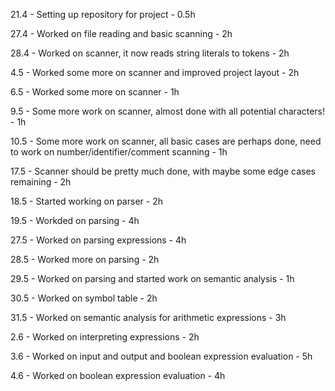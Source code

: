 21.4 - Setting up repository for project - 0.5h

27.4 - Worked on file reading and basic scanning - 2h

28.4 - Worked on scanner, it now reads string literals to tokens - 2h

4.5  - Worked some more on scanner and improved project layout - 2h

6.5  - Worked some more on scanner - 1h

9.5  - Some more work on scanner, almost done with all potential characters! - 1h

10.5 - Some more work on scanner, all basic cases are perhaps done, need to work on number/identifier/comment scanning - 1h

17.5 - Scanner should be pretty much done, with maybe some edge cases remaining - 2h

18.5 - Started working on parser - 2h

19.5 - Workded on parsing - 4h

27.5 - Worked on parsing expressions - 4h

28.5 - Worked more on parsing - 2h

29.5 - Worked on parsing and started work on semantic analysis - 1h

30.5 - Worked on symbol table - 2h

31.5 - Worked on semantic analysis for arithmetic expressions - 3h

2.6 - Worked on interpreting expressions - 2h

3.6 - Worked on input and output and boolean expression evaluation - 5h

4.6 - Worked on boolean expression evaluation - 4h
